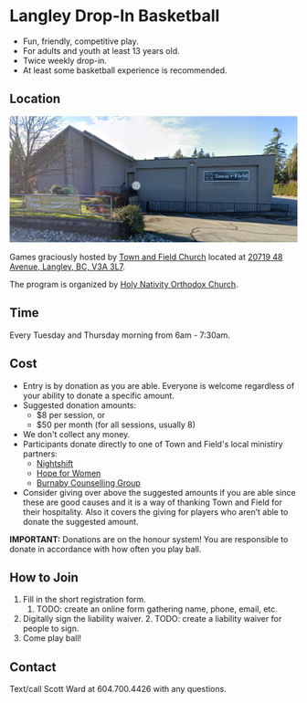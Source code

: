 # **Langley Drop-In Basketball**

* Fun, friendly, competitive play.
* For adults and youth at least 13 years old.
* Twice weekly drop-in.
* At least some basketball experience is recommended.

## **Location**

![Town and Field Church](town-and-field-church.png)

Games graciously hosted by [Town and Field Church](https://townandfield.ca/) located at [20719 48 Avenue, Langley, BC, V3A 3L7](https://goo.gl/maps/283R8xNWTGZxmEnH8).

The program is organized by [Holy Nativity Orthodox Church](https://www.holynativitychurch.ca/).


## **Time**

Every Tuesday and Thursday morning from 6am - 7:30am.


## **Cost**

* Entry is by donation as you are able. Everyone is welcome regardless of your ability to donate a specific amount.
* Suggested donation amounts:
    * $8 per session, or
    * $50 per month (for all sessions, usually 8)
* We don't collect any money.
* Participants donate directly to one of Town and Field's local ministiry partners:
  *  [Nightshift](https://nightshiftministries.org/donate/)
  *  [Hope for Women](https://www.hopeforwomen.ca/?form=FUNUCMFYHQY)
  *  [Burnaby Counselling Group](https://counsellinggroup.org/donate/)
* Consider giving over above the suggested amounts if you are able since these are good causes and it is a way of thanking Town and Field for their hospitality. Also it covers the giving for players who aren’t able to donate the suggested amount.

**IMPORTANT:** Donations are on the honour system! You are responsible to donate in accordance with how often you play ball.


## **How to Join**



1. Fill in the short registration form.
    1. TODO: create an online form gathering name, phone, email, etc.
2. Digitally sign the liability waiver.
    2. TODO: create a liability waiver for people to sign.
3. Come play ball!


## **Contact**

Text/call Scott Ward at 604.700.4426 with any questions.


